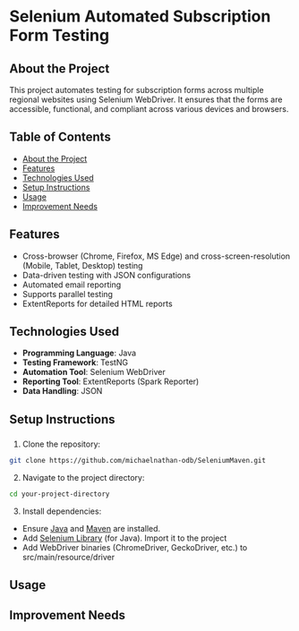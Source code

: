 # Selenium Automated Subscription Form Testing

## About the Project
This project automates testing for subscription forms across multiple regional websites using Selenium WebDriver. It ensures that the forms are accessible, functional, and compliant across various devices and browsers.

## Table of Contents
- [About the Project](#about-the-project)
- [Features](#features)
- [Technologies Used](#technologies-used)
- [Setup Instructions](#setup-instructions)
- [Usage](#usage)
- [Improvement Needs](#improvement-needs)

## Features
- Cross-browser (Chrome, Firefox, MS Edge) and cross-screen-resolution (Mobile, Tablet, Desktop) testing
- Data-driven testing with JSON configurations
- Automated email reporting
- Supports parallel testing
- ExtentReports for detailed HTML reports

## Technologies Used
- **Programming Language**: Java
- **Testing Framework**: TestNG
- **Automation Tool**: Selenium WebDriver
- **Reporting Tool**: ExtentReports (Spark Reporter)
- **Data Handling**: JSON

## Setup Instructions
### 
1. Clone the repository:
```bash
git clone https://github.com/michaelnathan-odb/SeleniumMaven.git
```

2. Navigate to the project directory:
```bash
cd your-project-directory
```

3. Install dependencies:
- Ensure [Java](https://www.datacamp.com/doc/java/installing-java) and [Maven](https://maven.apache.org/install.html) are installed.
- Add [Selenium Library](https://www.selenium.dev/downloads/) (for Java). Import it to the project
- Add WebDriver binaries (ChromeDriver, GeckoDriver, etc.) to src/main/resource/driver

## Usage

## Improvement Needs
